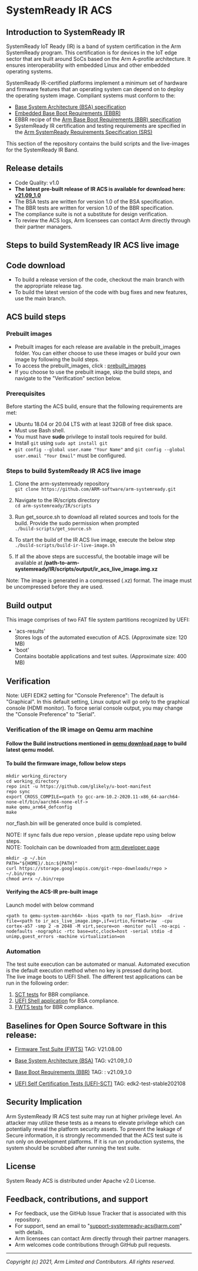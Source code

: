# SystemReady IR ACS

## Introduction to SystemReady IR
SystemReady IoT Ready (IR) is a band of system certification in the Arm SystemReady program. This certification is for devices in the IoT edge sector that are built around SoCs based on the Arm A-profile architecture. It ensures interoperability with embedded Linux and other embedded operating systems.

SystemReady IR-certified platforms implement a minimum set of hardware and firmware features that an operating system can depend on to deploy the operating system image. Compliant systems must conform to the:
* [Base System Architecture (BSA) specification](https://developer.arm.com/documentation/den0094/latest)
* [Embedded Base Boot Requirements (EBBR)](https://developer.arm.com/architectures/platform-design/embedded-systems)
* EBBR recipe of the [Arm Base Boot Requirements (BBR) specification](https://developer.arm.com/documentation/den0044/latest)
* SystemReady IR certification and testing requirements are specified in the [Arm SystemReady Requirements Specification (SRS)](https://developer.arm.com/documentation/den0109/latest)

This section of the repository contains the build scripts and the live-images for the SystemReady IR Band.

## Release details
 - Code Quality: v1.0
 - **The latest pre-built release of IR ACS is available for download here: [v21.09_1.0](prebuilt_images/v21.09_1.0)**
 - The BSA tests are written for version 1.0 of the BSA specification.
 - The BBR tests are written for version 1.0 of the BBR specification.
 - The compliance suite is not a substitute for design verification.
 - To review the ACS logs, Arm licensees can contact Arm directly through their partner managers.


## Steps to build SystemReady IR ACS live image

## Code download
- To build a release version of the code, checkout the main branch with the appropriate release tag.
- To build the latest version of the code with bug fixes and new features, use the main branch.

## ACS build steps

### Prebuilt images
- Prebuilt images for each release are available in the prebuilt_images folder. You can either choose to use these images or build your own image by following the build steps.
- To access the prebuilt_images, click : [prebuilt_images](prebuilt_images/)
- If you choose to use the prebuilt image, skip the build steps, and navigate to the "Verification" section below.

### Prerequisites
Before starting the ACS build, ensure that the following requirements are met:
 - Ubuntu 18.04 or 20.04 LTS with at least 32GB of free disk space.
 - Must use Bash shell.
 - You must have **sudo** privilege to install tools required for build.
 - Install `git` using `sudo apt install git`
 - `git config --global user.name "Your Name"` and `git config --global user.email "Your Email"` must be configured.

### Steps to build SystemReady IR ACS live image
1. Clone the arm-systemready repository <br />
 `git clone https://github.com/ARM-software/arm-systemready.git`

2. Navigate to the IR/scripts directory <br />
 `cd arm-systemready/IR/scripts`

3. Run get_source.sh to download all related sources and tools for the build. Provide the sudo permission when prompted <br />
 `./build-scripts/get_source.sh` <br />

4. To start the build of the IR ACS live image, execute the below step <br />
 `./build-scripts/build-ir-live-image.sh`

5. If all the above steps are successful, the bootable image will be available at **/path-to-arm-systemready/IR/scripts/output/ir_acs_live_image.img.xz**

Note: The image is generated in a compressed (.xz) format. The image must be uncompressed before they are used.<br />

## Build output
This image comprises of two FAT file system partitions recognized by UEFI: <br />
- 'acs-results' <br />
  Stores logs of the automated execution of ACS. (Approximate size: 120 MB) <br/>
- 'boot' <br />
  Contains bootable applications and test suites. (Approximate size: 400 MB)

## Verification

Note: UEFI EDK2 setting for "Console Preference": The default is "Graphical". In this default setting, Linux output will go only to the graphical console (HDMI monitor). To force serial console output, you may change the "Console Preference" to "Serial".

### Verification of the IR image on Qemu arm machine

#### Follow the Build instructions mentioned in [qemu download page](https://www.qemu.org/download/#source) to build latest qemu model.

#### To build the firmware image, follow below steps

```
mkdir working_directory
cd working_directory
repo init -u https://github.com/glikely/u-boot-manifest
repo sync
export CROSS_COMPILE=<path to gcc-arm-10.2-2020.11-x86_64-aarch64-none-elf/bin/aarch64-none-elf->
make qemu_arm64_defconfig
make
```
nor_flash.bin will be generated once build is completed.

NOTE: If sync fails due repo version , please update repo using below steps.<br />
NOTE: Toolchain can be downloaded from [arm developer page](https://developer.arm.com/tools-and-software/open-source-software/developer-tools/gnu-toolchain/gnu-a/downloads/10-2-2020-11)


```
mkdir -p ~/.bin
PATH="${HOME}/.bin:${PATH}"
curl https://storage.googleapis.com/git-repo-downloads/repo > ~/.bin/repo
chmod a+rx ~/.bin/repo
```
#### Verifying the ACS-IR pre-built image
Launch model with below command

```
<path to qemu-system-aarch64> -bios <path to nor_flash.bin>  -drive file=<path to ir_acs_live_image.img>,if=virtio,format=raw  -cpu cortex-a57 -smp 2 -m 2048 -M virt,secure=on -monitor null -no-acpi -nodefaults -nographic -rtc base=utc,clock=host -serial stdio -d unimp,guest_errors -machine virtualization=on
```
### Automation
The test suite execution can be automated or manual. Automated execution is the default execution method when no key is pressed during boot. <br />
The live image boots to UEFI Shell. The different test applications can be run in the following order:

1. [SCT tests](https://github.com/ARM-software/bbr-acs/blob/master/README.md) for BBR compliance.
2. [UEFI Shell application](https://github.com/ARM-software/bsa-acs/blob/master/README.md) for BSA compliance.
3. [FWTS tests](https://github.com/ARM-software/bbr-acs/blob/master/README.md) for BBR compliance.

## Baselines for Open Source Software in this release:

- [Firmware Test Suite (FWTS)](http://kernel.ubuntu.com/git/hwe/fwts.git) TAG: V21.08.00 

- [Base System Architecture (BSA)](https://github.com/ARM-software/bsa-acs) TAG: v21.09_1.0

- [Base Boot Requirements (BBR)](https://github.com/ARM-software/bbr-acs) TAG: : v21.09_1.0

- [UEFI Self Certification Tests (UEFI-SCT)](https://github.com/tianocore/edk2-test) TAG: edk2-test-stable202108



## Security Implication
Arm SystemReady IR ACS test suite may run at higher privilege level. An attacker may utilize these tests as a means to elevate privilege which can potentially reveal the platform security assets. To prevent the leakage of Secure information, it is strongly recommended that the ACS test suite is run only on development platforms. If it is run on production systems, the system should be scrubbed after running the test suite.

## License
System Ready ACS is distributed under Apache v2.0 License.

## Feedback, contributions, and support

 - For feedback, use the GitHub Issue Tracker that is associated with this repository.
 - For support, send an email to "support-systemready-acs@arm.com" with details.
 - Arm licensees can contact Arm directly through their partner managers.
 - Arm welcomes code contributions through GitHub pull requests.

--------------

*Copyright (c) 2021, Arm Limited and Contributors. All rights reserved.*

